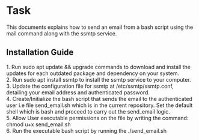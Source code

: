<h1>Task</h1>
This documents explains how to send an email from a bash script using the mail command along with the ssmtp service.<br>

<h2>Installation Guide</h2>
1. Run sudo apt update && upgrade commands to download and install the updates for each outdated package and dependency on your system.<br>
2. Run sudo apt install ssmtp to install the ssmtp service to your computer.<br>
3. Update the configuration file for ssmtp at /etc/ssmtp/ssmtp.conf, detailing your email address and authenticated password.<br>
4. Create/Initialize the bash script that sends the email to the authenticated user i.e file send_email.sh which is in the current repository. Set the default shell which is bash and proceed to carry out the send_email logic.<br>
5. Allow User executable permissions on the file by writing the command: chmod u+x send_email.sh<br>
6. Run the executable bash script by running the ./send_email.sh

